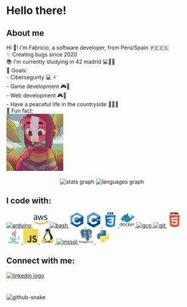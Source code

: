 <!-- <h1 align="center">Hi 👋, I'm Fabricio</h1> -->
<h1 align="left">Hello there!</h1>

<div>
	<h2 align="left">About me</h2>
	<!-- About me-->
	<div style="display: flex; align-items: center; justify-content: space-between>
		<!-- About me (Text) -->
		<div align="left">
				Hi 👋! I'm Fabricio, a software developer, from Perú/Spain 🇵🇪🇪🇸 <br>
				✨ Creating bugs since 2020 <br>
				📚 I'm currently studying in 42 madrid 💻📝🌱 <br>
				🎯 Goals: <br>
					- Cibersegurity 💻 ⚡️ <br>
					- Game development 🎮👾 <br>
					- Web development 🎮👾 <br>
					- Have a peaceful life in the countryside 🌳🏡🌳 <br>
					🎲 Fun fact: <br>
		</div>
		<!-- About me (Picture) -->
		<div>
			<img height="150" width="150" src=".github/img/picture.jpg"  />
		</div>
	</div>
</div>

<br>
<div align="center">
	<img src="https://github-readme-stats.vercel.app/api?username=SherlockPe&hide_title=false&hide_rank=false&show_icons=true&include_all_commits=true&count_private=true&disable_animations=false&theme=dracula&locale=en&hide_border=false" height="150" alt="stats graph"/>
	<img src="https://github-readme-stats.vercel.app/api/top-langs?username=SherlockPe&locale=en&hide_title=false&layout=compact&card_width=320&langs_count=5&theme=dracula&hide_border=false" height="150" alt="languages graph"/>
</div>

###

<!-- <img align="right" height="150" src="https://i.imgflip.com/65efzo.gif"  /> -->

###
<!-- Lenguajes que domino: -->
<div align="left">
	<h2 align="left">I code with:</h2>
		<!--Arduino -->
		<a href="https://www.arduino.cc/" target="_blank" rel="noreferrer">
			<img src="https://cdn.worldvectorlogo.com/logos/arduino-1.svg" alt="arduino" width="40" height="40"/>
		</a>
		<!--AWS -->
		<a href="https://aws.amazon.com" target="_blank" rel="noreferrer">
			<img src="https://raw.githubusercontent.com/devicons/devicon/master/icons/amazonwebservices/amazonwebservices-original-wordmark.svg" alt="aws" width="40" height="40"/>
		</a>
		<!--Bash -->
		<a href="https://www.gnu.org/software/bash/" target="_blank" rel="noreferrer">
			<img src="https://www.vectorlogo.zone/logos/gnu_bash/gnu_bash-icon.svg" alt="bash" width="40" height="40"/>
		</a>
		<!--C -->
		<a href="https://www.cprogramming.com/" target="_blank" rel="noreferrer">
			<img src="https://raw.githubusercontent.com/devicons/devicon/master/icons/c/c-original.svg" alt="c" width="40" height="40"/>
		</a>
		<!--C++ -->
		<a href="https://www.w3schools.com/cpp/" target="_blank" rel="noreferrer">
			<img src="https://raw.githubusercontent.com/devicons/devicon/master/icons/cplusplus/cplusplus-original.svg" alt="cplusplus" width="40" height="40"/>
		</a>
		<!--CSS -->
		<a href="https://www.w3schools.com/css/" target="_blank" rel="noreferrer">
			<img src="https://raw.githubusercontent.com/devicons/devicon/master/icons/css3/css3-original-wordmark.svg" alt="css3" width="40" height="40"/>
		</a>
		<!--Docker -->
		<a href="https://www.docker.com/" target="_blank" rel="noreferrer">
			<img src="https://raw.githubusercontent.com/devicons/devicon/master/icons/docker/docker-original-wordmark.svg" alt="docker" width="40" height="40"/>
		</a>
		<!--GCP -->
		<a href="https://cloud.google.com" target="_blank" rel="noreferrer">
			<img src="https://www.vectorlogo.zone/logos/google_cloud/google_cloud-icon.svg" alt="gcp" width="40" height="40"/>
		</a>
		<!--Git -->
		<a href="https://git-scm.com/" target="_blank" rel="noreferrer">
			<img src="https://www.vectorlogo.zone/logos/git-scm/git-scm-icon.svg" alt="git" width="40" height="40"/>
		</a>
		<!--Html5 -->
		<a href="https://www.w3.org/html/" target="_blank" rel="noreferrer">
			<img src="https://raw.githubusercontent.com/devicons/devicon/master/icons/html5/html5-original-wordmark.svg" alt="html5" width="40" height="40"/>
		</a>
		<!--Java -->
		<a href="https://www.java.com" target="_blank" rel="noreferrer">
			<img src="https://raw.githubusercontent.com/devicons/devicon/master/icons/java/java-original.svg" alt="java" width="40" height="40"/>
		</a>
		<!--JavaScript -->
		<a href="https://developer.mozilla.org/en-US/docs/Web/JavaScript" target="_blank" rel="noreferrer">
			<img src="https://raw.githubusercontent.com/devicons/devicon/master/icons/javascript/javascript-original.svg" alt="javascript" width="40" height="40"/>
		</a>
		<!--Linux -->
		<a href="https://www.linux.org/" target="_blank" rel="noreferrer">
			<img src="https://raw.githubusercontent.com/devicons/devicon/master/icons/linux/linux-original.svg" alt="linux" width="40" height="40"/>
		</a>
		<!--Sql Server -->
		<a href="https://www.microsoft.com/en-us/sql-server" target="_blank" rel="noreferrer">
			<img src="https://www.svgrepo.com/show/303229/microsoft-sql-server-logo.svg" alt="mssql" width="40" height="40"/>
		</a>
		<!--PostgresSql -->
		<a href="https://www.postgresql.org" target="_blank" rel="noreferrer">
			<img src="https://raw.githubusercontent.com/devicons/devicon/master/icons/postgresql/postgresql-original-wordmark.svg" alt="postgresql" width="40" height="40"/>
		</a>
		<!--Python -->
		<a href="https://www.python.org" target="_blank" rel="noreferrer">
			<img src="https://raw.githubusercontent.com/devicons/devicon/master/icons/python/python-original.svg" alt="python" width="40" height="40"/>
		</a>
	</p>
</div>

<!-- <div align="left">
	<img src="https://cdn.jsdelivr.net/gh/devicons/devicon/icons/javascript/javascript-original.svg" height="30" alt="javascript logo"  />
	<img width="12" />
	<img src="https://cdn.worldvectorlogo.com/logos/arduino-1.svg" alt="arduino" width="30" height="30"/> </a>
	<img src="https://cdn.jsdelivr.net/gh/devicons/devicon/icons/html5/html5-original.svg" height="30" alt="html5 logo"  />
	<img width="12" />
	<img src="https://cdn.jsdelivr.net/gh/devicons/devicon/icons/css3/css3-original.svg" height="30" alt="css3 logo"  />
	<img width="12" />
	<img src="https://cdn.jsdelivr.net/gh/devicons/devicon/icons/python/python-original.svg" height="30" alt="python logo"  />
	<img width="12" />
	<img src="https://cdn.jsdelivr.net/gh/devicons/devicon/icons/csharp/csharp-original.svg" height="30" alt="csharp logo"  />
</div> -->

###

<div align="left">
	<h2 align="left">Connect with me:</h2>
	<!--Linkedin -->
	<a href="https://www.linkedin.com/in/fabricio-l%C3%B3pez-reyes/" target="_blank">
		<img src="https://img.shields.io/static/v1?message=LinkedIn&logo=linkedin&label=&color=0077B5&logoColor=white&labelColor=&style=for-the-badge" height="35" alt="linkedin logo"  />
	</a>
	<!-- <img src="https://img.shields.io/static/v1?message=Youtube&logo=youtube&label=&color=FF0000&logoColor=white&labelColor=&style=for-the-badge" height="35" alt="youtube logo"  />
	<img src="https://img.shields.io/static/v1?message=Instagram&logo=instagram&label=&color=E4405F&logoColor=white&labelColor=&style=for-the-badge" height="35" alt="instagram logo"  />
	<img src="https://img.shields.io/static/v1?message=Twitch&logo=twitch&label=&color=9146FF&logoColor=white&labelColor=&style=for-the-badge" height="35" alt="twitch logo"  />
	<img src="https://img.shields.io/static/v1?message=Discord&logo=discord&label=&color=7289DA&logoColor=white&labelColor=&style=for-the-badge" height="35" alt="discord logo"  />
	<img src="https://img.shields.io/static/v1?message=Gmail&logo=gmail&label=&color=D14836&logoColor=white&labelColor=&style=for-the-badge" height="35" alt="gmail logo"  /> -->
	
###

<br clear="both">

<picture>
	<source media="(prefers-color-scheme: dark)" srcset="https://raw.githubusercontent.com/SherlockPE/SherlockPE/b43c874ae33203df4fac0ed4b96f3190315ebaf7/github-contribution-grid-snake-dark.svg" />
	<source media="(prefers-color-scheme: light)" srcset="https://raw.githubusercontent.com/SherlockPE/SherlockPE/b43c874ae33203df4fac0ed4b96f3190315ebaf7/github-contribution-grid-snake.svg" />
	<img alt="github-snake" src="github-snake.svg" />
</picture>

</div>
